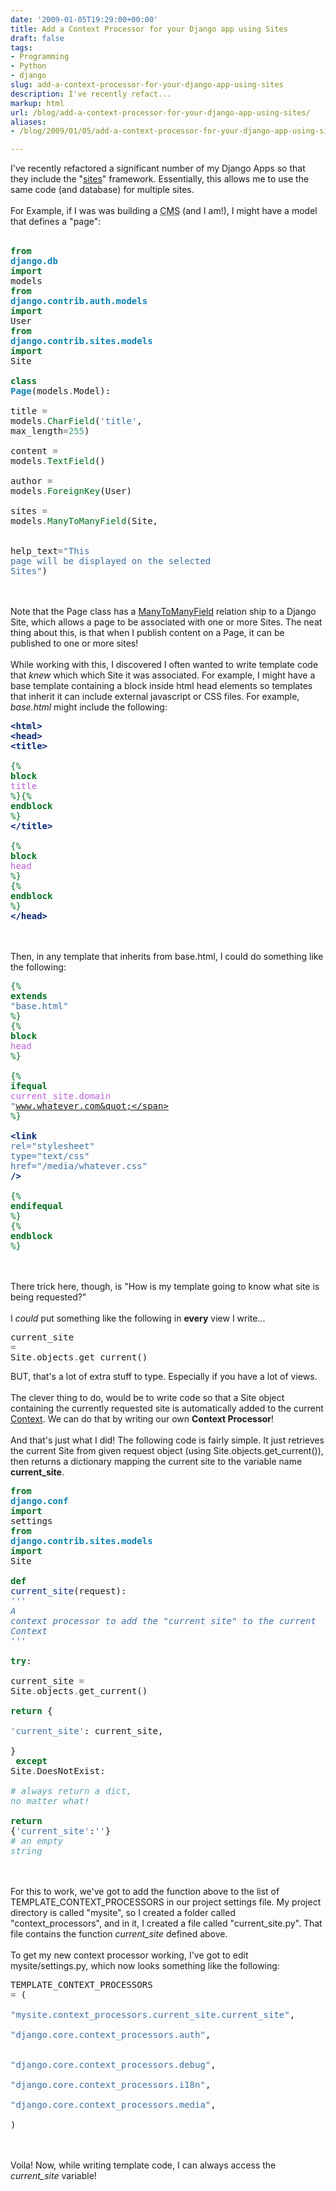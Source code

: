 ```yaml
---
date: '2009-01-05T19:29:00+00:00'
title: Add a Context Processor for your Django app using Sites
draft: false
tags:
- Programming
- Python
- django
slug: add-a-context-processor-for-your-django-app-using-sites
description: I've recently refact...
markup: html
url: /blog/add-a-context-processor-for-your-django-app-using-sites/
aliases:
- /blog/2009/01/05/add-a-context-processor-for-your-django-app-using-sites/

---
```


I've recently refactored a significant number of my Django Apps so that they include the "<a href="http://docs.djangoproject.com/en/dev/ref/contrib/sites/#ref-contrib-sites">sites</a>" framework.  Essentially, this allows me to use the same code (and database) for multiple sites. <br /><br />For Example, if I was was building a <abbr title="Content Management System">CMS</abbr> (and I am!),  I might have a model that defines a "page":<br /><br /><div class="highlight" ><pre><span style="color: #007020; font-weight: bold">from</span> <span style="color: #0e84b5; font-weight: bold">django.db</span> <span style="color: #007020; font-weight: bold">import</span> models<br /><span style="color: #007020; font-weight: bold">from</span> <span style="color: #0e84b5; font-weight: bold">django.contrib.auth.models</span> <span style="color: #007020; font-weight: bold">import</span> User<br /><span style="color: #007020; font-weight: bold">from</span> <span style="color: #0e84b5; font-weight: bold">django.contrib.sites.models</span> <span style="color: #007020; font-weight: bold">import</span> Site<br /><br /><span style="color: #007020; font-weight: bold">class</span> <span style="color: #0e84b5; font-weight: bold">Page</span>(models<span style="color: #666666">.</span>Model):<br />    title <span style="color: #666666">=</span> models<span style="color: #666666">.</span><span style="color: #007020">CharField</span>(<span style="color: #4070a0">&#39;title&#39;</span>, max_length<span style="color: #666666">=</span><span style="color: #40a070">255</span>)<br />    content <span style="color: #666666">=</span> models<span style="color: #666666">.</span><span style="color: #007020">TextField</span>()<br />    author <span style="color: #666666">=</span> models<span style="color: #666666">.</span><span style="color: #007020">ForeignKey</span>(User)<br />    sites <span style="color: #666666">=</span> models<span style="color: #666666">.</span><span style="color: #007020">ManyToManyField</span>(Site, <br />                  help_text<span style="color: #666666">=</span><span style="color: #4070a0">&quot;This page will be displayed on the selected Sites&quot;</span>)</pre></div><br /><br />Note that the Page class has a <a href="http://docs.djangoproject.com/en/dev/ref/models/fields/#manytomanyfield">ManyToManyField</a> relation ship to a Django Site, which allows a page to be associated with one or more Sites.  The neat thing about this, is that when I publish content on a Page, it can be published to one or more sites!<br /><br />While working with this, I discovered I often wanted to write template code that <em>knew</em> which which Site it was associated.  For example, I might have a base template containing a block inside html head elements so templates that inherit it can include external javascript or CSS files.  For example, <em>base.html</em> might include the following:<br /><div class="highlight" ><pre><span style="color: #062873; font-weight: bold">&lt;html&gt;</span><br /><span style="color: #062873; font-weight: bold">&lt;head&gt;</span><br /><span style="color: #062873; font-weight: bold">&lt;title&gt;</span><br />    <span style="color: #007020">{%</span> <span style="color: #007020; font-weight: bold">block</span> <span style="color: #bb60d5">title</span> <span style="color: #007020">%}{%</span> <span style="color: #007020; font-weight: bold">endblock</span> <span style="color: #007020">%}</span><br /><span style="color: #062873; font-weight: bold">&lt;/title&gt;</span><br />    <span style="color: #007020">{%</span> <span style="color: #007020; font-weight: bold">block</span> <span style="color: #bb60d5">head</span> <span style="color: #007020">%}</span> <span style="color: #007020">{%</span> <span style="color: #007020; font-weight: bold">endblock</span> <span style="color: #007020">%}</span><br /><span style="color: #062873; font-weight: bold">&lt;/head&gt;</span></pre></div><br /><br />Then, in any template that inherits from base.html, I could do something like the following:<br /><div class="highlight" ><pre><span style="color: #007020">{%</span> <span style="color: #007020; font-weight: bold">extends</span> <span style="color: #4070a0">&quot;base.html&quot;</span> <span style="color: #007020">%}</span><br /><span style="color: #007020">{%</span> <span style="color: #007020; font-weight: bold">block</span> <span style="color: #bb60d5">head</span> <span style="color: #007020">%}</span><br />    <span style="color: #007020">{%</span> <span style="color: #007020; font-weight: bold">ifequal</span> <span style="color: #bb60d5">current_site.domain</span> <span style="color: #4070a0">&quot;www.whatever.com&quot;</span> <span style="color: #007020">%}</span><br />        <span style="color: #062873; font-weight: bold">&lt;link</span> <span style="color: #4070a0">rel=&quot;stylesheet&quot;</span> <span style="color: #4070a0">type=&quot;text/css&quot;</span> <span style="color: #4070a0">href=&quot;/media/whatever.css&quot;</span> <span style="color: #062873; font-weight: bold">/&gt;</span><br />    <span style="color: #007020">{%</span> <span style="color: #007020; font-weight: bold">endifequal</span> <span style="color: #007020">%}</span><br /><span style="color: #007020">{%</span> <span style="color: #007020; font-weight: bold">endblock</span> <span style="color: #007020">%}</span></pre></div><br /><br />There trick here, though, is "How is my template going to know what site is being requested?"<br /><br />I <em>could</em> put something like the following in <b>every</b> view I write...<br /><div class="highlight" ><pre>current_site <span style="color: #666666">=</span> Site<span style="color: #666666">.</span>objects<span style="color: #666666">.</span>get_current()</pre></div>BUT, that's a lot of extra stuff to type.  Especially if you have a lot of views.<br /><br />The clever thing to do, would be to write code so that a Site object containing the currently requested site is automatically added to the current <a href="http://docs.djangoproject.com/en/dev/ref/templates/api/#basics">Context</a>.  We can do that by writing our own <b>Context Processor</b>!<br /><br />And that's just what I did!  The following code is fairly simple.  It just retrieves the current Site from given request object (using Site.objects.get_current()), then returns a dictionary mapping the current site to the variable name <b>current_site</b>. <br /><div class="highlight" ><pre><span style="color: #007020; font-weight: bold">from</span> <span style="color: #0e84b5; font-weight: bold">django.conf</span> <span style="color: #007020; font-weight: bold">import</span> settings<br /><span style="color: #007020; font-weight: bold">from</span> <span style="color: #0e84b5; font-weight: bold">django.contrib.sites.models</span> <span style="color: #007020; font-weight: bold">import</span> Site<br /><br /><span style="color: #007020; font-weight: bold">def</span> <span style="color: #06287e">current_site</span>(request):<br /><span style="color: #4070a0; font-style: italic">&#39;&#39;&#39;</span><br /><span style="color: #4070a0; font-style: italic">A context processor to add the &quot;current site&quot; to the current Context</span><br /><span style="color: #4070a0; font-style: italic">&#39;&#39;&#39;</span><br />    <span style="color: #007020; font-weight: bold">try</span>:<br />        current_site <span style="color: #666666">=</span> Site<span style="color: #666666">.</span>objects<span style="color: #666666">.</span>get_current()<br />        <span style="color: #007020; font-weight: bold">return</span> {<br />            <span style="color: #4070a0">&#39;current_site&#39;</span>: current_site,<br />        }<br />    <span style="color: #007020; font-weight: bold">except</span> Site<span style="color: #666666">.</span>DoesNotExist:<br />        <span style="color: #60a0b0; font-style: italic"># always return a dict, no matter what!</span><br />        <span style="color: #007020; font-weight: bold">return</span> {<span style="color: #4070a0">&#39;current_site&#39;</span>:<span style="color: #4070a0">&#39;&#39;</span>} <span style="color: #60a0b0; font-style: italic"># an empty string</span></pre></div><br /><br />For this to work, we've got to add the function above to the list of TEMPLATE_CONTEXT_PROCESSORS in our project settings file.  My project directory is called "mysite",  so I created a folder called "context_processors", and in it, I created a file called "current_site.py".  That file contains the function <em>current_site</em> defined above.  <br /><br />To get my new context processor working, I've got to edit mysite/settings.py, which now looks something like the following:<br /><div class="highlight" ><pre>TEMPLATE_CONTEXT_PROCESSORS <span style="color: #666666">=</span> (<br />    <span style="color: #4070a0">&quot;mysite.context_processors.current_site.current_site&quot;</span>,<br />    <span style="color: #4070a0">&quot;django.core.context_processors.auth&quot;</span>, <br />    <span style="color: #4070a0">&quot;django.core.context_processors.debug&quot;</span>,<br />    <span style="color: #4070a0">&quot;django.core.context_processors.i18n&quot;</span>,<br />    <span style="color: #4070a0">&quot;django.core.context_processors.media&quot;</span>, <br />)<br /></pre></div><br /> <br />Voila!  Now, while writing template code, I can always access the <em>current_site</em> variable!<div class="blogger-post-footer"><img width='1' height='1' src='https://blogger.googleusercontent.com/tracker/4123748873183487963-4532705687996021665?l=bradmontgomery.blogspot.com' alt='' /></div>